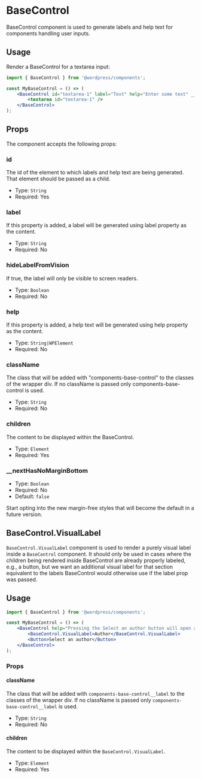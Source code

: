 # BaseControl

BaseControl component is used to generate labels and help text for components handling user inputs.

## Usage

Render a BaseControl for a textarea input:

```jsx
import { BaseControl } from '@wordpress/components';

const MyBaseControl = () => (
	<BaseControl id="textarea-1" label="Text" help="Enter some text" __nextHasNoMarginBottom={ true }>
		<textarea id="textarea-1" />
	</BaseControl>
);
```

## Props

The component accepts the following props:

### id

The id of the element to which labels and help text are being generated. That element should be passed as a child.

-   Type: `String`
-   Required: Yes

### label

If this property is added, a label will be generated using label property as the content.

-   Type: `String`
-   Required: No

### hideLabelFromVision

If true, the label will only be visible to screen readers.

-   Type: `Boolean`
-   Required: No

### help

If this property is added, a help text will be generated using help property as the content.

-   Type: `String|WPElement`
-   Required: No

### className

The class that will be added with "components-base-control" to the classes of the wrapper div.
If no className is passed only components-base-control is used.

-   Type: `String`
-   Required: No

### children

The content to be displayed within the BaseControl.

-   Type: `Element`
-   Required: Yes

### __nextHasNoMarginBottom

-   Type: `Boolean`
-   Required: No
-   Default: `false`

Start opting into the new margin-free styles that will become the default in a future version.

## BaseControl.VisualLabel

`BaseControl.VisualLabel` component is used to render a purely visual label inside a `BaseControl` component.
It should only be used in cases where the children being rendered inside BaseControl are already properly labeled, e.g., a button, but we want an additional visual label for that section equivalent to the labels BaseControl would otherwise use if the label prop was passed.

## Usage

```jsx
import { BaseControl } from '@wordpress/components';

const MyBaseControl = () => (
	<BaseControl help="Pressing the Select an author button will open a modal that allows an advanced mechanism for author selection">
		<BaseControl.VisualLabel>Author</BaseControl.VisualLabel>
		<Button>Select an author</Button>
	</BaseControl>
);
```

### Props

#### className

The class that will be added with `components-base-control__label` to the classes of the wrapper div.
If no className is passed only `components-base-control__label` is used.

-   Type: `String`
-   Required: No

#### children

The content to be displayed within the `BaseControl.VisualLabel`.

-   Type: `Element`
-   Required: Yes
